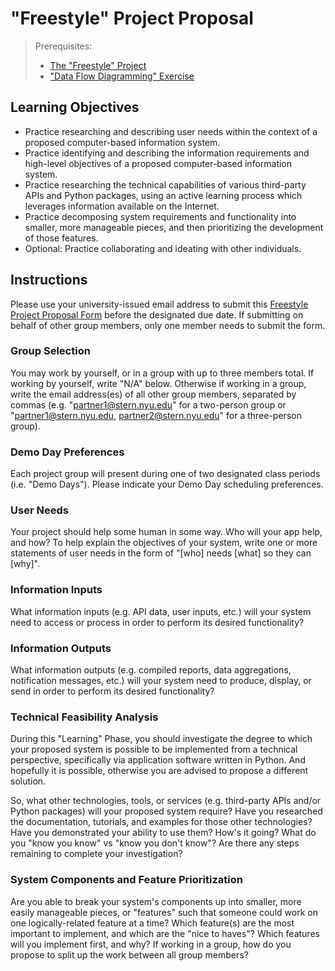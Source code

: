 # "Freestyle" Project Proposal

> Prerequisites:
>   + [The "Freestyle" Project](README.md)
>   + ["Data Flow Diagramming" Exercise](/exercises/data-flow-diagramming/README.md)

## Learning Objectives

  + Practice researching and describing user needs within the context of a proposed computer-based information system.
  + Practice identifying and describing the information requirements and high-level objectives of a proposed computer-based information system.
  + Practice researching the technical capabilities of various third-party APIs and Python packages, using an active learning process which leverages information available on the Internet.
  + Practice decomposing system requirements and functionality into smaller, more manageable pieces, and then prioritizing the development of those features.
  + Optional: Practice collaborating and ideating with other individuals.

## Instructions

Please use your university-issued email address to submit this [Freestyle Project Proposal Form](https://forms.gle/bhEN7PY5ZBeg5jjn9) before the designated due date. If submitting on behalf of other group members, only one member needs to submit the form.

### Group Selection

You may work by yourself, or in a group with up to three members total. If working by yourself, write "N/A" below. Otherwise if working in a group, write the email address(es) of all other group members, separated by commas (e.g. "partner1@stern.nyu.edu" for a two-person group or "partner1@stern.nyu.edu, partner2@stern.nyu.edu" for a three-person group).

### Demo Day Preferences

Each project group will present during one of two designated class periods (i.e. "Demo Days"). Please indicate your Demo Day scheduling preferences.

### User Needs

Your project should help some human in some way. Who will your app help, and how? To help explain the objectives of your system, write one or more statements of user needs in the form of "[who] needs [what] so they can [why]".

### Information Inputs

What information inputs (e.g. API data, user inputs, etc.) will your system need to access or process in order to perform its desired functionality?

### Information Outputs

What information outputs (e.g. compiled reports, data aggregations, notification messages, etc.) will your system need to produce, display, or send in order to perform its desired functionality?

### Technical Feasibility Analysis

During this "Learning" Phase, you should investigate the degree to which your proposed system is possible to be implemented from a technical perspective, specifically via application software written in Python. And hopefully it is possible, otherwise you are advised to propose a different solution.

So, what other technologies, tools, or services (e.g. third-party APIs and/or Python packages) will your proposed system require? Have you researched the documentation, tutorials, and examples for those other technologies? Have you demonstrated your ability to use them? How's it going? What do you "know you know" vs "know you don't know"? Are there any steps remaining to complete your investigation?

### System Components and Feature Prioritization

Are you able to break your system's components up into smaller, more easily manageable pieces, or "features" such that someone could work on one logically-related feature at a time? Which feature(s) are the most important to implement, and which are the "nice to haves"? Which features will you implement first, and why? If working in a group, how do you propose to split up the work between all group members?
